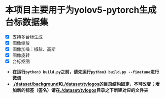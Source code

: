 # 本项目主要用于为yolov5-pytorch生成台标数据集
* [x] 支持多台标生成
* [x] 图像缩放
* [x] 图像加噪：椒盐、高斯
* [x] 图像旋转
* [x] 台标抠图
* **在运行`python3 build.py`之前，请先运行`python3 build.py --finetune`进行微调**
* **[./dataset/background](./dataset/background)和[./dataset/tvlogos](./dataset/tvlogos)的目录结构固定，不可改变；增加新的标签（签名）请在[./dataset/tvlogos](./dataset/tvlogos)目录之下新建对应的文件夹**